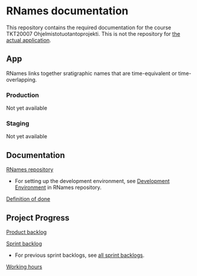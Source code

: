 # RNames documentation

This repository contains the required documentation for the course TKT20007 Ohjelmistotuotantoprojekti. This is not the repository for [the actual application](https://github.com/karilint/rnames).

## App

RNames links together sratigraphic names that are time-equivalent or time-overlapping.
 
### Production
Not yet available

### Staging
Not yet available
 
## Documentation

[RNames repository](https://github.com/karilint/rnames)
* For setting up the development environment, see [Development Environment](https://github.com/karilint/rnames/blob/master/docs/dev_environment.md) in RNames repository.

[Definition of done]()

## Project Progress

[Product backlog]()

[Sprint backlog]()
* For previous sprint backlogs, see [all sprint backlogs]().

[Working hours]()

